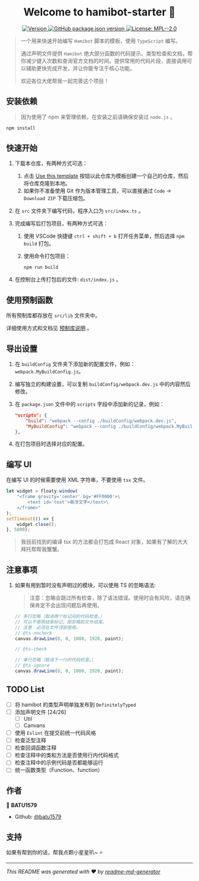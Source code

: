 <h1 align="center">Welcome to hamibot-starter 👋</h1>
<p align="center">
  <a href="https://www.npmjs.com/package/script-template" target="_blank">
    <img alt="Version" src="https://img.shields.io/npm/v/script-template.svg">
  </a>
  <a href="#" target="_blank">
    <img alt="GitHub package.json version" src="https://img.shields.io/github/package-json/v/batu1579/hamibot-starter">
  </a>
  <a href="[#](https://github.com/batu1579/hamibot-starter/blob/main/LICENSE)" target="_blank">
    <img alt="License: MPL--2.0" src="https://img.shields.io/badge/License-MPL--2.0-yellow.svg" />
  </a>
</p>

> 一个用来快速开始编写 `Hamibot` 脚本的模板，使用 `TypeScript` 编写。
>
> 通过声明文件提供 `Hamibot` 绝大部分函数的代码提示、类型检查和文档，帮你减少键入次数和查询官方文档的时间。提供常用的代码片段，直接调用可以辅助更快完成开发，并让你能专注于核心功能。
>
> 欢迎各位大佬帮我一起完善这个项目！

## 安装依赖

> 因为使用了 npm 来管理依赖，在安装之前请确保安装过 `node.js` 。

```sh
npm install
```

## 快速开始

1. 下载本仓库，有两种方式可选：
   1. 点击 [Use this template](https://github.com/batu1579/hamibot-starter/generate) 按钮以此仓库为模板创建一个自己的仓库，然后将仓库克隆到本地。
   2. 如果你不准备使用 Git 作为版本管理工具，可以直接通过 `Code` -> `Download ZIP` 下载压缩包。
2. 在 `src` 文件夹下编写代码，程序入口为 `src/index.ts` 。
3. 完成编写后打包项目，有两种方式可选：
   1. 使用 VSCode 快捷键 `ctrl + shift + b` 打开任务菜单，然后选择 `npm build` 打包。
   2. 使用命令打包项目：

      ```sh
      npm run build
      ```

4. 在控制台上传打包后的文件: `dist/index.js` 。

## 使用预制函数

所有预制库都存放在 `src/lib` 文件夹中。

详细使用方式和文档见 [预制库说明](./src/lib/README.md) 。

## 导出设置

1. 在 `buildConfig` 文件夹下添加新的配置文件，例如： `webpack.MyBuildConfig.js`。
2. 编写独立的构建设置，可以复制 `buildConfig/webpack.dev.js` 中的内容然后修改。
3. 在 `package.json` 文件中的 `scripts` 字段中添加新的记录，例如：

    ```json
    "scripts": {
        "build": "webpack --config ./buildConfig/webpack.dev.js",
        "MyBuildConfig": "webpack --config ./buildConfig/webpack.MyBuildConfig.js"
    },
    ```

4. 在打包项目时选择对应的配置。

## 编写 UI

在编写 UI 的时候需要使用 XML 字符串，不要使用 `tsx` 文件。

```typescript
let widget = floaty.window(
    "<frame gravity='center' bg='#FF0000'>\
        <text id='text'>悬浮文字</text>\
    </frame>"
);
setTimeout(() => {
    widget.close();
}, 5000);
```

> 我目前找到的编译 tsx 的方法都会打包成 React 对象，如果有了解的大大拜托帮帮我蟹蟹。

## 注意事项

1. 如果有用到暂时没有声明过的模块，可以使用 TS 的忽略语法:

   > 注意：忽略会跳过所有检查，除了语法错误。使用时会有风险，请在确保肯定不会出现问题后再使用。

    ```typescript
    // 多行忽略（取消两个标记间的代码检查。）
    // 可以不使用结束标记，即忽略到文件结尾。
    // 注意：必须在文件顶部使用。
    // @ts-nocheck
    canvas.drawLine(0, 0, 1080, 1920, paint);
   
    // @ts-check
   
    // 单行忽略（取消下一行的代码检查。）
    // @ts-ignore
    canvas.drawLine(0, 0, 1080, 1920, paint);
    ```

## TODO List

- [ ] 将 hamibot 的类型声明单独发布到 `DefinitelyTyped`
- [ ] 添加声明文件 [24/26]
  - [ ] Util
  - [ ] Canvans
- [ ] 使用 `Eslint` 在提交前统一代码风格
- [ ] 检查泛型注释
- [ ] 检查回调函数注释
- [ ] 检查注释中的类和方法是否使用行内代码格式
- [ ] 检查注释中的示例代码是否都能够运行
- [ ] 统一函数类型（Function、function）

## 作者

👤 **BATU1579**

- Github: [@batu1579](https://github.com/batu1579)

## 支持

如果有帮到你的话，帮我点颗小星星叭~ ⭐️

***
_This README was generated with ❤️ by [readme-md-generator](https://github.com/kefranabg/readme-md-generator)_
